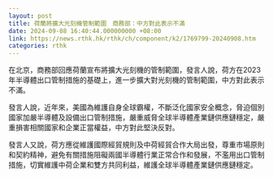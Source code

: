 ```yaml
---
layout: post
title: 荷蘭將擴大光刻機管制範圍　商務部：中方對此表示不滿
date: 2024-09-08 16:40:44.000000000 +08:00
link: https://news.rthk.hk/rthk/ch/component/k2/1769799-20240908.htm
categories: rthk
---
```


在北京，商務部回應荷蘭宣布將擴大光刻機的管制範圍，發言人說，荷方在2023年半導體出口管制措施的基礎上，進一步擴大對光刻機的管制範圍，中方對此表示不滿。

發言人說，近年來，美國為維護自身全球霸權，不斷泛化國家安全概念，脅迫個別國家加嚴半導體及設備出口管制措施，嚴重威脅全球半導體產業鏈供應鏈穩定，嚴重損害相關國家和企業正當權益，中方對此堅決反對。

發言人又說，荷方應從維護國際經貿規則及中荷經貿合作大局出發，尊重市場原則和契約精神，避免有關措施阻礙兩國半導體行業正常合作和發展，不濫用出口管制措施，切實維護中荷企業和雙方共同利益，維護全球半導體產業鏈供應鏈穩定。
